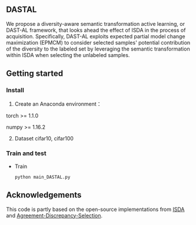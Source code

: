 ## DASTAL
We propose a diversity-aware semantic transformation active learning, or DAST-AL framework, that looks ahead the effect of ISDA in the process of acquisition. Specifically, DAST-AL exploits expected partial model change maximization (EPMCM) to consider selected samples' potential contribution of the diversity to the labeled set by leveraging the semantic transformation within ISDA when selecting the unlabeled samples.


## Getting started
### Install

1. Create an Anaconda environment：

  torch >= 1.1.0

  numpy >= 1.16.2

2. Dataset
    cifar10, cifar100
    
    
### Train and test
- Train
    ~~~
    python main_DASTAL.py
    ~~~
    
## Acknowledgements
This code is partly based on the open-source implementations from [ISDA](https://github.com/facebookresearch/DomainBed) and [Agreement-Discrepancy-Selection](https://github.com/fumengying19/AAAI21-ADS).
